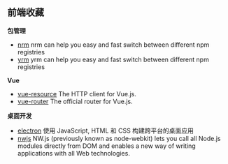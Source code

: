 ## 前端收藏

**包管理**

* [nrm](https://www.npmjs.com/package/nrm) nrm can help you easy and fast switch between different npm registries
* [yrm](https://www.npmjs.com/package/yrm) yrm can help you easy and fast switch between different npm registries

**Vue**

* [vue-resource](https://github.com/pagekit/vue-resource) The HTTP client for Vue.js.
* [vue-router](https://github.com/vuejs/vue-router) The official router for Vue.js.

**桌面开发**

* [electron](https://github.com/electron/electron) 使用 JavaScript, HTML 和 CSS 构建跨平台的桌面应用
* [nwjs](https://nwjs.io/) NW.js (previously known as node-webkit) lets you call all Node.js modules directly from DOM and enables a new way of writing applications with all Web technologies.